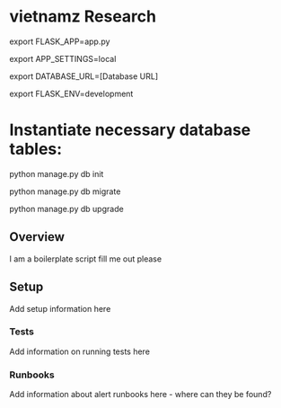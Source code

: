 # vietnamz Research

export FLASK_APP=app.py

export APP_SETTINGS=local

export DATABASE_URL=[Database URL]

export FLASK_ENV=development

# Instantiate necessary database tables:
python manage.py db init 

python manage.py db migrate 

python manage.py db upgrade

## Overview

I am a boilerplate script fill me out please

## Setup

Add setup information here

### Tests

Add information on running tests here

### Runbooks

Add information about alert runbooks here - where can they be found?

